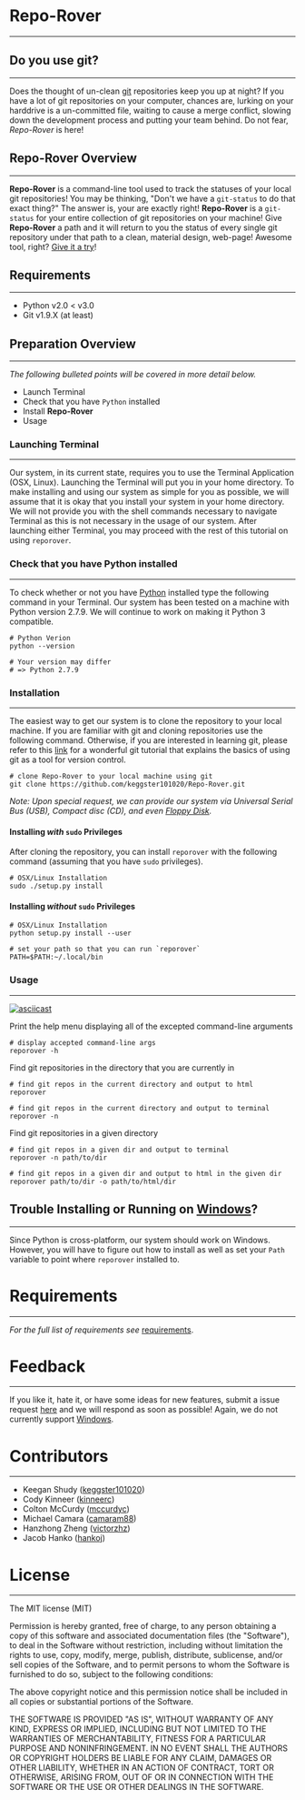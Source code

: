 # Repo-Rover
______

## Do you use git?
______
Does the thought of un-clean [git](http://git-scm.com/docs/gittutorial) repositories keep you up at night? If
you have a lot of git repositories on your computer, chances are,
lurking on your harddrive is a un-committed file, waiting to cause a
merge conflict, slowing down the
development process and putting your team behind.
Do not fear, *Repo-Rover* is here!

## Repo-Rover Overview
______
**Repo-Rover** is a command-line tool used to track the statuses of your
local git repositories! You may be thinking, "Don't we have a
`git-status` to do that exact thing?" The answer is, your are exactly
right! **Repo-Rover** is a `git-status` for your entire collection of
git repositories on your machine! Give **Repo-Rover** a path and it will
return to you the status of every single git repository under that path
to a clean, material design, web-page! Awesome tool, right? [Give it a try](https://github.com/keggster101020/Repo-Rover/archive/master.zip)!

## Requirements
______
+ Python v2.0 < v3.0
+ Git v1.9.X (at least)

## Preparation Overview
______
_The following bulleted points will be covered in more detail below._
+ Launch Terminal
+ Check that you have `Python` installed
+ Install **Repo-Rover**
+ Usage

### Launching Terminal
______
Our system, in its current state, requires you to use the
Terminal Application (OSX, Linux).
Launching the Terminal will put you in your home directory.
To make installing and using our system as simple for you as possible,
we will assume that it is okay that you install your system in your home
directory. We will not provide you with the shell commands necessary
to navigate Terminal as this is not necessary in the usage of our system.
After launching either Terminal,
you may proceed with the rest of this tutorial on using `reporover`.

### Check that you have Python installed
______
To check whether or not you have [Python](https://www.python.org/)
installed type the following command in your Terminal.
Our system has been tested on a machine with Python version 2.7.9. We
will continue to work on making it Python 3 compatible.

```
# Python Verion
python --version

# Your version may differ
# => Python 2.7.9
```

### Installation
______
The easiest way to get our system is to clone
the repository to your local machine. If you are familiar with git and
cloning repositories use the following command. Otherwise, if you are
interested in learning git, please refer to this
[link](https://try.github.io/levels/1/challenges/1) for a wonderful
git tutorial that explains the basics of using git as a tool for version
control.

```
# clone Repo-Rover to your local machine using git
git clone https://github.com/keggster101020/Repo-Rover.git
```
_Note: Upon special request, we can provide our system via Universal
Serial Bus (USB), Compact disc (CD), and even [Floppy
Disk](https://www.youtube.com/watch?v=ba14uJFvqMs)._

#### Installing *with* `sudo` Privileges
After cloning the repository, you can install `reporover` with the
following command (assuming that you have `sudo` privileges).

```
# OSX/Linux Installation
sudo ./setup.py install
```

#### Installing *without* `sudo` Privileges
```
# OSX/Linux Installation
python setup.py install --user

# set your path so that you can run `reporover`
PATH=$PATH:~/.local/bin
```

### Usage
______

[![asciicast](https://asciinema.org/a/02a3u1ci1s8q4cjwxqbofkd03.png)](https://asciinema.org/a/02a3u1ci1s8q4cjwxqbofkd03)

Print the help menu displaying all of the excepted command-line
arguments
```
# display accepted command-line args
reporover -h
```

Find git repositories in the directory that you are currently in
```
# find git repos in the current directory and output to html
reporover

# find git repos in the current directory and output to terminal
reporover -n
```

Find git repositories in a given directory
```
# find git repos in a given dir and output to terminal
reporover -n path/to/dir

# find git repos in a given dir and output to html in the given dir
reporover path/to/dir -o path/to/html/dir
```

## Trouble Installing or Running on [Windows](https://www.youtube.com/watch?v=-NsXHPq71Bs)?
______
Since Python is cross-platform, our system should work on Windows.
However, you will have to figure out how to install as well as set your
`Path` variable to point where `reporover` installed to.

# Requirements
______
_For the full list of requirements see_
[requirements](https://github.com/keggster101020/Repo-Rover/blob/master/docs/RequirementsAnalysis.md).

# Feedback
______
If you like it, hate it, or have some ideas for new features, submit a
issue request
[here](https://github.com/keggster101020/Repo-Rover/issues) and we will
respond as soon as possible! Again, we do not currently support
[Windows](https://www.youtube.com/watch?v=Kwma71yl8mU).

# Contributors
______

+ Keegan Shudy ([keggster101020](https://github.com/keggster101020))
+ Cody Kinneer ([kinneerc](https://github.com/kinneerc))
+ Colton McCurdy ([mccurdyc](https://github.com/mccurdyc))
+ Michael Camara ([camaram88](https://github.com/camaram88))
+ Hanzhong Zheng ([victorzhz](https://github.com/victorzhz))
+ Jacob Hanko ([hankoj](https://github.com/hankoj))

# License
______

The MIT license (MIT)

Permission is hereby granted, free of charge, to any person obtaining a
copy of this software and associated documentation files (the
"Software"), to deal in the Software without restriction, including
without limitation the rights to use, copy, modify, merge, publish,
distribute, sublicense, and/or sell copies of the Software, and to
permit persons to whom the Software is furnished to do so, subject to
the following conditions:

The above copyright notice and this permission notice shall be included
in all copies or substantial portions of the Software.

THE SOFTWARE IS PROVIDED "AS IS", WITHOUT WARRANTY OF ANY KIND, EXPRESS
OR IMPLIED, INCLUDING BUT NOT LIMITED TO THE WARRANTIES OF
MERCHANTABILITY, FITNESS FOR A PARTICULAR PURPOSE AND NONINFRINGEMENT.
IN NO EVENT SHALL THE AUTHORS OR COPYRIGHT HOLDERS BE LIABLE FOR ANY
CLAIM, DAMAGES OR OTHER LIABILITY, WHETHER IN AN ACTION OF CONTRACT,
TORT OR OTHERWISE, ARISING FROM, OUT OF OR IN CONNECTION WITH THE
SOFTWARE OR THE USE OR OTHER DEALINGS IN THE SOFTWARE.
